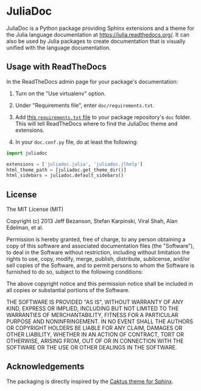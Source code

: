 JuliaDoc
========
JuliaDoc is a Python package providing Sphinx extensions and a theme for the Julia language documentation at https://julia.readthedocs.org/. It can also be used by Julia packages to create documentation that is visually unified with the language documentation.

Usage with ReadTheDocs
----------------------
In the ReadTheDocs admin page for your package's documentation:

1. Turn on the "Use virtualenv" option.

1. Under "Requirements file", enter `doc/requirements.txt`.

1. Add [this `requirements.txt` file](https://gist.github.com/pao/5658342/raw/requirements.txt) to your package repository's `doc` folder. This will tell ReadTheDocs where to find the JuliaDoc theme and extensions.

1. In your `doc.conf.py` file, do at least the following:

```Python
import juliadoc

extensions = ['juliadoc.julia', 'juliadoc.jlhelp']
html_theme_path = [juliadoc.get_theme_dir()]
html_sidebars = juliadoc.default_sidebars()
```

License
-------
The MIT License (MIT)

Copyright (c) 2013 Jeff Bezanson, Stefan Karpinski, Viral Shah, Alan Edelman, et al.

Permission is hereby granted, free of charge, to any person obtaining a copy
of this software and associated documentation files (the "Software"), to deal
in the Software without restriction, including without limitation the rights
to use, copy, modify, merge, publish, distribute, sublicense, and/or sell
copies of the Software, and to permit persons to whom the Software is
furnished to do so, subject to the following conditions:

The above copyright notice and this permission notice shall be included in
all copies or substantial portions of the Software.

THE SOFTWARE IS PROVIDED "AS IS", WITHOUT WARRANTY OF ANY KIND, EXPRESS OR
IMPLIED, INCLUDING BUT NOT LIMITED TO THE WARRANTIES OF MERCHANTABILITY,
FITNESS FOR A PARTICULAR PURPOSE AND NONINFRINGEMENT. IN NO EVENT SHALL THE
AUTHORS OR COPYRIGHT HOLDERS BE LIABLE FOR ANY CLAIM, DAMAGES OR OTHER
LIABILITY, WHETHER IN AN ACTION OF CONTRACT, TORT OR OTHERWISE, ARISING FROM,
OUT OF OR IN CONNECTION WITH THE SOFTWARE OR THE USE OR OTHER DEALINGS IN
THE SOFTWARE.


Acknowledgements
----------------
The packaging is directly inspired by the [Caktus theme for Sphinx](https://github.com/caktus/caktus-sphinx-theme/).
